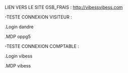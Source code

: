LIEN VERS LE SITE GSB_FRAIS : http://vibessvibess.com

-TESTE CONNEXION VISITEUR :

  .Login  dandre
  
  .MDP    oppg5
  
-TESTE CONNEXION COMPTABLE :

  .Login vibess
  
  .MDP   vibess
